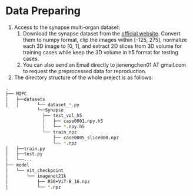 # Data Preparing

1. Access to the synapse multi-organ dataset:
   1. Download the synapse dataset from the [official website](https://www.synapse.org/#!Synapse:syn3193805/wiki/). Convert them to numpy format, clip the images within [-125, 275], normalize each 3D image to [0, 1], and extract 2D slices from 3D volume for training cases while keep the 3D volume in h5 format for testing cases.
   2.  You can also send an Email directly to jienengchen01 AT gmail.com to request the preprocessed data for reproduction.
2. The directory structure of the whole preject is as follows:

```bash
.
├── MIPC
│   ├──datasets
│   │       └── dataset_*.py
            └──Synapse
              ├── test_vol_h5
              │   ├── case0001.npy.h5
              │   └── *.npy.h5
              └── train_npz
                  ├── case0005_slice000.npz
                  └── *.npz
│   ├──train.py
│   ├──test.py
│   └──...
├── model
│   └── vit_checkpoint
│       └── imagenet21k
│           ├── R50+ViT-B_16.npz
│           └── *.npz

```
